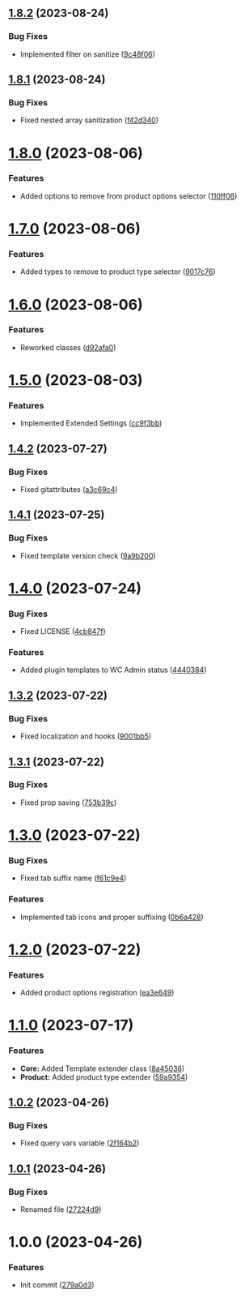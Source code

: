## [1.8.2](https://github.com/oblakstudio/woocommerce-utils/compare/v1.8.1...v1.8.2) (2023-08-24)


### Bug Fixes

* Implemented filter on sanitize ([9c48f06](https://github.com/oblakstudio/woocommerce-utils/commit/9c48f064486d90d3677712f55b6a217ab4868cf9))

## [1.8.1](https://github.com/oblakstudio/woocommerce-utils/compare/v1.8.0...v1.8.1) (2023-08-24)


### Bug Fixes

* Fixed nested array sanitization ([f42d340](https://github.com/oblakstudio/woocommerce-utils/commit/f42d34020f5cde81fb494f1187e09054d9828d50))

# [1.8.0](https://github.com/oblakstudio/woocommerce-utils/compare/v1.7.0...v1.8.0) (2023-08-06)


### Features

* Added options to remove from product options selector ([110ff06](https://github.com/oblakstudio/woocommerce-utils/commit/110ff06a27dfae6c62f29e618503ad4fc952b03e))

# [1.7.0](https://github.com/oblakstudio/woocommerce-utils/compare/v1.6.0...v1.7.0) (2023-08-06)


### Features

* Added types to remove to product type selector ([9017c76](https://github.com/oblakstudio/woocommerce-utils/commit/9017c7613c061c8d8ee4661e6b9c6687924035f8))

# [1.6.0](https://github.com/oblakstudio/woocommerce-utils/compare/v1.5.0...v1.6.0) (2023-08-06)


### Features

* Reworked classes ([d92afa0](https://github.com/oblakstudio/woocommerce-utils/commit/d92afa0ad2c65368383e9fe27917a67cb360163f))

# [1.5.0](https://github.com/oblakstudio/woocommerce-utils/compare/v1.4.2...v1.5.0) (2023-08-03)


### Features

* Implemented Extended Settings ([cc9f3bb](https://github.com/oblakstudio/woocommerce-utils/commit/cc9f3bba0da22b4073a756f0440000e9fc2461e8))

## [1.4.2](https://github.com/oblakstudio/woocommerce-utils/compare/v1.4.1...v1.4.2) (2023-07-27)


### Bug Fixes

* Fixed gitattributes ([a3c69c4](https://github.com/oblakstudio/woocommerce-utils/commit/a3c69c4714b64d5dc732ddb9bae2da7d4c88cecc))

## [1.4.1](https://github.com/oblakstudio/woocommerce-utils/compare/v1.4.0...v1.4.1) (2023-07-25)


### Bug Fixes

* Fixed template version check ([9a9b200](https://github.com/oblakstudio/woocommerce-utils/commit/9a9b200161e21e37b6e6cc920dcdef5090baaa77))

# [1.4.0](https://github.com/oblakstudio/woocommerce-utils/compare/v1.3.2...v1.4.0) (2023-07-24)


### Bug Fixes

* Fixed LICENSE ([4cb847f](https://github.com/oblakstudio/woocommerce-utils/commit/4cb847f35f6b10677e24c5257b6010695d3deac9))


### Features

* Added plugin templates to WC Admin status ([4440384](https://github.com/oblakstudio/woocommerce-utils/commit/4440384ea47a17c86bb4c436a17588ffcca7d7df))

## [1.3.2](https://github.com/oblakstudio/woocommerce-utils/compare/v1.3.1...v1.3.2) (2023-07-22)


### Bug Fixes

* Fixed localization and hooks ([9001bb5](https://github.com/oblakstudio/woocommerce-utils/commit/9001bb569f0e3096154d9557eeadc2dd87990999))

## [1.3.1](https://github.com/oblakstudio/woocommerce-utils/compare/v1.3.0...v1.3.1) (2023-07-22)


### Bug Fixes

* Fixed prop saving ([753b39c](https://github.com/oblakstudio/woocommerce-utils/commit/753b39c4fc7fd67efbd4e414dab6292fb8e9c70b))

# [1.3.0](https://github.com/oblakstudio/woocommerce-utils/compare/v1.2.0...v1.3.0) (2023-07-22)


### Bug Fixes

* Fixed tab suffix name ([f61c9e4](https://github.com/oblakstudio/woocommerce-utils/commit/f61c9e466aa816e93acf07255c24e77e77b3c323))


### Features

* Implemented tab icons and proper suffixing ([0b6a428](https://github.com/oblakstudio/woocommerce-utils/commit/0b6a42808e23e412a8ac2f9d3766166a20fcf727))

# [1.2.0](https://github.com/oblakstudio/woocommerce-utils/compare/v1.1.0...v1.2.0) (2023-07-22)


### Features

* Added product options registration ([ea3e649](https://github.com/oblakstudio/woocommerce-utils/commit/ea3e649ddcbceaa7ef528799da984a2216091f0b))

# [1.1.0](https://github.com/oblakstudio/woocommerce-utils/compare/v1.0.2...v1.1.0) (2023-07-17)


### Features

* **Core:** Added Template extender class ([8a45036](https://github.com/oblakstudio/woocommerce-utils/commit/8a45036de2bf4dcfe5f21ac01780a5a2ee1ec785))
* **Product:** Added product type extender ([59a9354](https://github.com/oblakstudio/woocommerce-utils/commit/59a9354099f4f442bab9c44f20dec07e446c06f7))

## [1.0.2](https://github.com/oblakstudio/woocommerce-utils/compare/v1.0.1...v1.0.2) (2023-04-26)


### Bug Fixes

* Fixed query vars variable ([2f164b2](https://github.com/oblakstudio/woocommerce-utils/commit/2f164b24863f8c1763414ba51d436a66f6766b34))

## [1.0.1](https://github.com/oblakstudio/woocommerce-utils/compare/v1.0.0...v1.0.1) (2023-04-26)


### Bug Fixes

* Renamed file ([27224d9](https://github.com/oblakstudio/woocommerce-utils/commit/27224d9f74b179b9a43fa811ed07696e18722bc3))

# 1.0.0 (2023-04-26)


### Features

* Init commit ([279a0d3](https://github.com/oblakstudio/woocommerce-utils/commit/279a0d31492723c25fc70e4308f310622b83e0dc))
